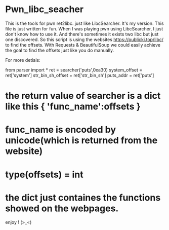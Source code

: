 # Pwn_libc_seacher
This is the tools for pwn ret2libc. just like LibcSearcher. It's my version.
This file is just written for fun.
When I was playing pwn using LibcSearcher, I just don't know how to use it. And there's sometimes it exists two libc but just one discovered.
So this script is using the websites https://publicki.top/libc/ to find the offsets.
With Requests & BeautifulSoup we could easily achieve the goal to find the offsets just like you do manually.

For more detials:

from parser import *
ret = searcher('puts',0xa30)
system_offset = ret['system']
str_bin_sh_offset = ret['str_bin_sh']
puts_addr = ret['puts']

# the return value of searcher is a dict like this { 'func_name':offsets }
# func_name is encoded by unicode(which is returned from the website)
# type(offsets) = int
# the dict just containes the functions showed on the webpages. 

enjoy !  (>_<)
